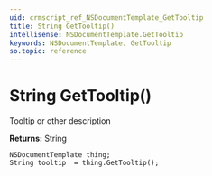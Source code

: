 ```yaml
---
uid: crmscript_ref_NSDocumentTemplate_GetTooltip
title: String GetTooltip()
intellisense: NSDocumentTemplate.GetTooltip
keywords: NSDocumentTemplate, GetTooltip
so.topic: reference
---
```


# String GetTooltip()

Tooltip or other description

**Returns:** String

```crmscript
NSDocumentTemplate thing;
String tooltip  = thing.GetTooltip();
```

